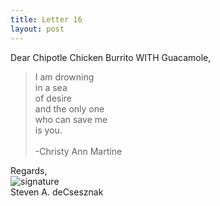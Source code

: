 ```yaml
---
title: Letter 16
layout: post
---
```


Dear Chipotle Chicken Burrito WITH Guacamole, 

> I am drowning<br>
> in a sea<br>
> of desire<br>
> and the only one<br>
> who can save me<br>
> is you.<br>
> <br>
> -Christy Ann Martine<br>
 

Regards,<br>
![signature](https://fontmeme.com/permalink/200925/c101f6549bbb85c94b3d8b47e8b8e244.png)<br>
Steven A. deCsesznak